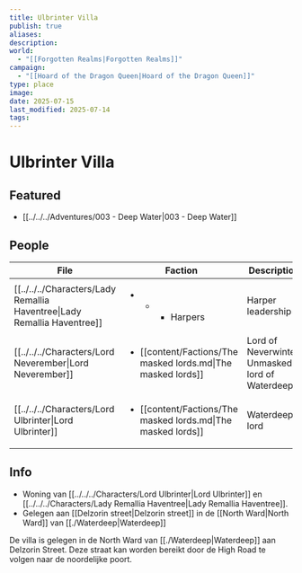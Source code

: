 ```yaml
---
title: Ulbrinter Villa
publish: true
aliases: 
description: 
world:
  - "[[Forgotten Realms|Forgotten Realms]]"
campaign:
  - "[[Hoard of the Dragon Queen|Hoard of the Dragon Queen]]"
type: place
image: 
date: 2025-07-15
last_modified: 2025-07-14
tags: 
---
```

# Ulbrinter Villa

## Featured
- [[../../../Adventures/003 - Deep Water|003 - Deep Water]]

## People
| File                                                                       | Faction                                                                       | Description                                      |
| -------------------------------------------------------------------------- | ----------------------------------------------------------------------------- | ------------------------------------------------ |
| [[../../../Characters/Lady Remallia Haventree\|Lady Remallia Haventree]] | <ul><li><ul><li><ul><li>Harpers</li></ul></li></ul></li></ul>                 | Harper leadership                                |
| [[../../../Characters/Lord Neverember\|Lord Neverember]]                 | <ul><li>[[content/Factions/The masked lords.md\|The masked lords]]</li></ul> | Lord of Neverwinter. Unmasked lord of Waterdeep. |
| [[../../../Characters/Lord Ulbrinter\|Lord Ulbrinter]]                   | <ul><li>[[content/Factions/The masked lords.md\|The masked lords]]</li></ul> | Waterdeep lord                                   |

## Info
* Woning van [[../../../Characters/Lord Ulbrinter|Lord Ulbrinter]] en [[../../../Characters/Lady Remallia Haventree|Lady Remallia Haventree]]. 
* Gelegen aan [[Delzorin street|Delzorin street]] in de [[North Ward|North Ward]] van [[./Waterdeep|Waterdeep]]

De villa is gelegen in de North Ward van [[./Waterdeep|Waterdeep]] aan Delzorin Street. Deze straat kan worden bereikt door de High Road te volgen naar de noordelijke poort.

